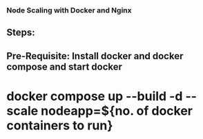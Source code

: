### Node Scaling with Docker and Nginx

## Steps:

## Pre-Requisite: Install docker and docker compose and start docker

# docker compose up --build -d --scale nodeapp=${no. of docker containers to run}
